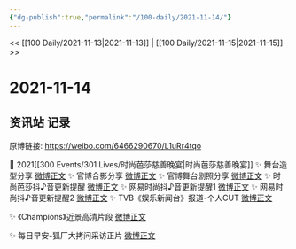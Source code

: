 ```yaml
---
{"dg-publish":true,"permalink":"/100-daily/2021-11-14/"}
---
```



<< [[100 Daily/2021-11-13\|2021-11-13]] | [[100 Daily/2021-11-15\|2021-11-15]] >>

# 2021-11-14

## 资讯站 记录

原博链接: https://weibo.com/6466290670/L1uRr4tqo

💫 2021[[300 Events/301 Lives/时尚芭莎慈善晚宴\|时尚芭莎慈善晚宴]]
✨ 舞台造型分享 [微博正文](https://m.weibo.cn/6466290670/4703405744066205)
✨ 官博合影分享 [微博正文](https://m.weibo.cn/6466290670/4703445321518148)
✨ 官博舞台剧照分享 [微博正文](https://m.weibo.cn/6466290670/4703384039063777)
✨ 时尚芭莎抖♪音更新提醒 [微博正文](https://m.weibo.cn/6466290670/4703395125136168)
✨ 网易时尚抖♪音更新提醒1 [微博正文](https://m.weibo.cn/6466290670/4703563081320741)
✨ 网易时尚抖♪音更新提醒2 [微博正文](https://m.weibo.cn/6466290670/4703561928150999)
✨ TVB《娱乐新闻台》报道-个人CUT [微博正文](https://m.weibo.cn/6466290670/4703553115391344)

✨ 《Champions》近景高清片段 [微博正文](https://m.weibo.cn/6466290670/4703485561932768)

✨ 每日早安-狐厂大拷问采访正片 [微博正文](https://m.weibo.cn/6466290670/4703351441458615)
